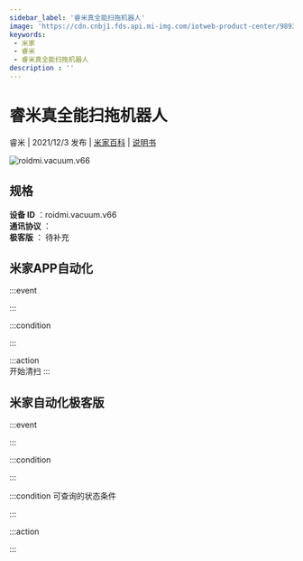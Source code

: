 ```yaml
---
sidebar_label: '睿米真全能扫拖机器人'
image: 'https://cdn.cnbj1.fds.api.mi-img.com/iotweb-product-center/989363e6a06690c75f12c843a73aeb06_1637225780005.png?GalaxyAccessKeyId=AKVGLQWBOVIRQ3XLEW&Expires=9223372036854775807&Signature=qxsbIfR3RuYEdZynpJfOlXiwvdQ='
keywords: 
 - 米家
 - 睿米
 - 睿米真全能扫拖机器人
description : ''
---
```

# 睿米真全能扫拖机器人

睿米 | 2021/12/3 发布 | [米家百科](https://home.mi.com/webapp/content/baike/product/index.html?model=roidmi.vacuum.v66) | [说明书](https://home.mi.com/views/introduction.html?model=roidmi.vacuum.v66&region=cn)

![roidmi.vacuum.v66](https://cdn.cnbj1.fds.api.mi-img.com/iotweb-product-center/989363e6a06690c75f12c843a73aeb06_1637225780005.png?GalaxyAccessKeyId=AKVGLQWBOVIRQ3XLEW&Expires=9223372036854775807&Signature=qxsbIfR3RuYEdZynpJfOlXiwvdQ=)

## 规格  
> 
**设备 ID** ：roidmi.vacuum.v66  
**通讯协议** ：  
**极客版**  ： 待补充 


## 米家APP自动化  

:::event  

:::

:::condition  

:::

:::action   
开始清扫
:::

## 米家自动化极客版  

:::event  

:::

:::condition  

:::

:::condition 可查询的状态条件  

:::

:::action  

:::

        
